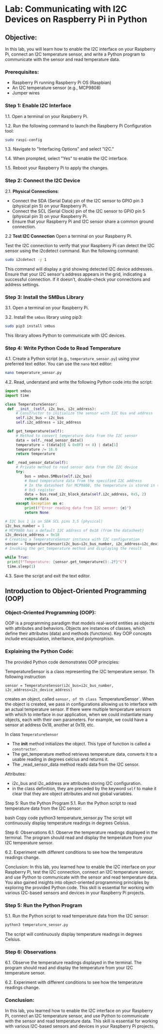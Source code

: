 # Lab: Communicating with I2C Devices on Raspberry Pi in Python

## Objective:
In this lab, you will learn how to enable the I2C interface on your Raspberry Pi, connect an I2C temperature sensor, and write a Python program to communicate with the sensor and read temperature data.

### Prerequisites:
- Raspberry Pi running Raspberry Pi OS (Raspbian)
- An I2C temperature sensor (e.g., MCP9808)
- Jumper wires

### Step 1: Enable I2C Interface

1.1. Open a terminal on your Raspberry Pi.

1.2. Run the following command to launch the Raspberry Pi Configuration tool:
   
   ```bash
   sudo raspi-config
   ```

1.3. Navigate to "Interfacing Options" and select "I2C."

1.4. When prompted, select "Yes" to enable the I2C interface.

1.5. Reboot your Raspberry Pi to apply the changes.

### Step 2: Connect the I2C Device

2.1. **Physical Connections**:
   - Connect the SDA (Serial Data) pin of the I2C sensor to GPIO pin 3 (physical pin 5) on your Raspberry Pi.
   - Connect the SCL (Serial Clock) pin of the I2C sensor to GPIO pin 5 (physical pin 3) on your Raspberry Pi.
   - Ensure that your Raspberry Pi and I2C sensor share a common ground connection.

2.2 **Test I2C Connection**
Open a terminal on your Raspberry Pi.

Test the I2C connection to verify that your Raspberry Pi can detect the I2C sensor using the i2cdetect command. Run the following command:

```bash
sudo i2cdetect -y 1
```

This command will display a grid showing detected I2C device addresses. Ensure that your I2C sensor's address appears in the grid, indicating a successful connection. If it doesn't, double-check your connections and address settings.

### Step 3: Install the SMBus Library

3.1. Open a terminal on your Raspberry Pi.

3.2. Install the `smbus` library using pip3:

   ```bash
   sudo pip3 install smbus
   ```

   This library allows Python to communicate with I2C devices.

### Step 4: Write Python Code to Read Temperature

4.1. Create a Python script (e.g., `temperature_sensor.py`) using your preferred text editor. You can use the `nano` text editor:

   ```bash
   nano temperature_sensor.py
   ```

4.2. Read, understand and write the following Python code into the script:

   ```python
import smbus
import time

class TemperatureSensor:
    def __init__(self, i2c_bus, i2c_address):
        # Constructor to initialize the sensor with I2C bus and address
        self.i2c_bus = i2c_bus
        self.i2c_address = i2c_address

    def get_temperature(self):
        # Method to convert temperature data from the I2C sensor
        data = self._read_sensor_data()
        temperature = ((data[0] & 0x0F) << 8) | data[1]
        temperature /= 16.0
        return temperature

    def _read_sensor_data(self):
        # Private method to read sensor data from the I2C device
        try:
            bus = smbus.SMBus(self.i2c_bus)
            # Read temperature data from the specified I2C address
            # In the datasheet for MCP9808, the temperature is stored in the
            # 0x5 register
            data = bus.read_i2c_block_data(self.i2c_address, 0x5, 2)
            return data
        except Exception as e:
            print(f"Error reading data from I2C sensor: {e}")
            return None

# I2C bus 1 is on SDA SCL pins 3,5 (physical)
i2c_bus_number = 1
# MCP9808 has a default I2C address of 0x18 (from the datasheet)
i2c_device_address = 0x18
# Creating a TemperatureSensor instance with I2C configuration
sensor = TemperatureSensor(i2c_bus=i2c_bus_number, i2c_address=i2c_device_address)
# Invoking the get_temperature method and displaying the result

while True:
    print(f"Temperature: {sensor.get_temperature():.2f}°C")
    time.sleep(1)
   ```

4.3. Save the script and exit the text editor.


## Introduction to Object-Oriented Programming (OOP)
### Object-Oriented Programming (OOP):

OOP is a programming paradigm that models real-world entities as objects with attributes and behaviors.
Objects are instances of classes, which define their attributes (data) and methods (functions).
Key OOP concepts include encapsulation, inheritance, and polymorphism.

### Explaining the Python Code:

The provided Python code demonstrates OOP principles:

TemperatureSensor is a class representing the I2C temperature sensor.
Th following instruction
```
sensor = TemperatureSensor(i2c_bus=i2c_bus_number, i2c_address=i2c_device_address)
```
creates an object, called `sensor, of th class `TemperatureSensor`.
When the object is created, we pass in configurations allowing us to interface with an actual temperature sensor.
If there were multiple temperature sensors with which to interface in our application, when we could instantiate many objects, each with their own parameters.
For example, we could have a sensor at address 0x18, another at 0x19, etc.

In class `TemperatureSensor`

- The __init__ method initializes the object. This type of function is called a `constructor`.
- The get_temperature method retrieves temperature data, converts it to a usable reading in degrees celcius and returns it.
- The _read_sensor_data method reads data from the I2C sensor.

Attributes:
- i2c_bus and i2c_address are attributes storing I2C configuration.
- in the class definition, they are preceded by the keyword `self` to make it clear that they are object attributes and not global variables.

Step 5: Run the Python Program
5.1. Run the Python script to read temperature data from the I2C sensor:

bash
Copy code
python3 temperature_sensor.py
The script will continuously display temperature readings in degrees Celsius.

Step 6: Observations
6.1. Observe the temperature readings displayed in the terminal. The program should read and display the temperature from your I2C temperature sensor.

6.2. Experiment with different conditions to see how the temperature readings change.

Conclusion:
In this lab, you learned how to enable the I2C interface on your Raspberry Pi, test the I2C connection, connect an I2C temperature sensor, and use Python to communicate with the sensor and read temperature data. You also gained insights into object-oriented programming principles by exploring the provided Python code. This skill is essential for working with various I2C-based sensors and devices in your Raspberry Pi projects.











### Step 5: Run the Python Program

5.1. Run the Python script to read temperature data from the I2C sensor:

   ```bash
   python3 temperature_sensor.py
   ```

   The script will continuously display temperature readings in degrees Celsius.

### Step 6: Observations

6.1. Observe the temperature readings displayed in the terminal. The program should read and display the temperature from your I2C temperature sensor.

6.2. Experiment with different conditions to see how the temperature readings change.

### Conclusion:
In this lab, you learned how to enable the I2C interface on your Raspberry Pi, connect an I2C temperature sensor, and use Python to communicate with the sensor and read temperature data. This skill is essential for working with various I2C-based sensors and devices in your Raspberry Pi projects.
